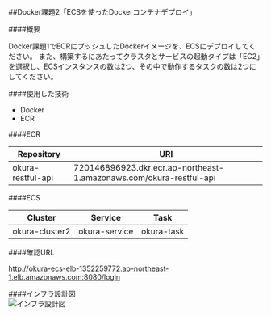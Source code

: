 ##Docker課題2「ECSを使ったDockerコンテナデプロイ」 
 

####概要  

Docker課題1でECRにプッシュしたDockerイメージを、ECSにデプロイしてください。
また、構築するにあたってクラスタとサービスの起動タイプは「EC2」を選択し、ECSインスタンスの数は2つ、その中で動作するタスクの数は2つにしてください。


####使用した技術  

- Docker 
- ECR

####ECR  


|Repository|URI|
|----------------|---------------------|
|okura-restful-api | 720146896923.dkr.ecr.ap-northeast-1.amazonaws.com/okura-restful-api     |



####ECS  


|Cluster|Service|Task|
|--------------------|------------------|--------------------|
|okura-cluster2  |okura-service   |okura-task    |

####確認URL  

http://okura-ecs-elb-1352259772.ap-northeast-1.elb.amazonaws.com:8080/login

####インフラ設計図  
![インフラ設計図](https://bitbucket.org/teamlabengineering/okura-restful-api/raw/d2e4e7b5c3bf9b6b108f3e670d9d9ffa7dc91b82/document/%E3%82%A4%E3%83%B3%E3%83%95%E3%83%A9%E8%A8%AD%E8%A8%88%E5%9B%B3.png)
